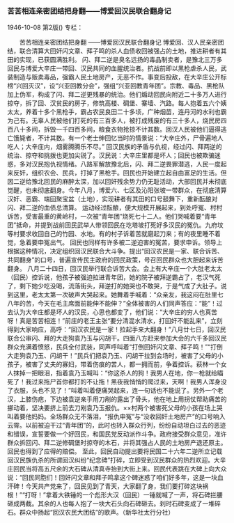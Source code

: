 ### 苦苦相连亲密团结把身翻——博爱回汉民联合翻身记

1946-10-08
第2版()
专栏：

　　苦苦相连亲密团结把身翻
    ——博爱回汉民联合翻身记
    博爱回、汉人民亲密团结，联合清算大回奸闪文章、拜子鸣的杀人血债收回被强占的土地，推进耕者有其田的实现，已获圆满胜利。
    闪、拜二逆是臭名远扬的毒品制卖者，是豫北三万多回民与博爱大辛庄一带回、汉民共同的血腥统治者。抗战前即以黑枪虐杀人民，武装制造与贩卖毒品，强霸人民土地房产，无恶不作。事变后投敌，在大辛庄公开标榜“兴回灭汉”，设“兴亚回教分会”，强组“兴亚回教青年团”。宗教、毒品、黑枪队加上伪军，构成了闪、拜二逆更残暴的统治。他们煽动回民向附近二十多万人进行掠夺，拆了回、汉贫民的房子，修筑高楼、碉堡、寨墙、汽路。每人抱着五六个姨太太，养着十多个黑枪手，霸占农民良田二十多顷，广种烟苗，连丹河的水利也霸为己有。无辜人民被他们打死的有三百多人，被打成残废的有三十多人，烧民房四百八十多间，拆毁一千四百多间，粮食衣物抢掠不计其数。回汉人民被他们逼得逃亡饿毙者，不计其数。有一个老士绅回忆当时的情景说：“大辛庄外，尸骨遍地人吃人；大辛庄内，烟雾腾腾乐不尽。”
    回汉民族的矛盾与仇视，经过闪、拜两逆的统治、掠夺和挑拨也更加尖锐了。汉民说：大辛庄里都是坏人；回民也被欺骗迷惑，多对汉民抱仇视情绪。八路军解放豫北后，闪、拜二逆畏罪潜逃，人民一度起来反奸，组织农会、民兵，打掉了黑枪手。回民也开始建立起自由富足的生活。但因二逆给豫北回民的麻醉太深，加以回奸残余势力仍无耻活动，大部回民并未彻底觉醒，也未彻底翻身。今年八月，博爱六、七区及沁阳张坡一带群众，在彻底清算汉奸、恶霸、端回聚宝盆（土地），实现耕者有其田的口号鼓舞下，重新酝酿对闪、拜二逆的血债总清算。
    运动经过酝酿，便大规模开展起来，到处呼冤、村村诉苦，受害最重的黄岭村，一次被“青年团”烧死七十二人。他们哭喊着要“青年团”抵命，并提到战前回民武举人带领回民在圪塔坡打死好多汉民的冤仇。九府坟等村要求收回自己的竹园、水地。有的村子诉着苦就磨起刀来；有的夜里睡不着觉，急着要申冤出气。
    回民也同样有许多被二逆迫害的冤苦，要求申诉。领导上根据这种情况，决定组织回汉民联合大斗争。提出“回汉农民是一家、联合诉苦、共同翻身”的口号，普遍宣传民主政府的回民政策，号召回民群众也大胆起来诉苦翻身。
    八月二十四日，回汉民举行联合诉苦大会。会上有大辛庄一个大肚老太太（回民）控诉说，他孩子被强迫拉进青年团，她的院子被拜逆霸占了，老汉气死了，剩下她少吃没喝，流落街头，拜逆打的她哭也不敢哭，于是气成了大肚子。说到这里，老太太第一次破声大哭起来。她舞着手喊着：“众亲友，我这闷在肚里七八年的苦，今天在毛主席面前能伸不能伸？”全体被害的人们同声答应：“能”！过去认为大辛庄都是坏人的汉民，心思也都变了，他们说：“大辛庄的穷人也真苦呀！真是苦苦相连！”前庄的老王主张“要分清混水清水，打回奸不能乱来”，立刻得到大家响应，高呼：“回汉农民是一家！拉起手来大翻身！”八月廿七日，回汉民联合公审闪、拜的大走狗袁乃玉与闪胡干。四面八方赶来参加大会的六千多回汉民群众充满着愤怒，民兵全付武装，同声呼叫着“打倒回奸闪文章、拜子鸣！”“打倒大走狗袁乃玉、闪胡干！”民兵们把袁乃玉、闪胡干拉到会场时，被害了父母的小孩子，被害了丈夫的寡妇，带着伤痕的苦人，都一拥而前，争着控诉。萩林一个女人抹掉一把眼泪，指着袁乃玉喊叫：“你这杀人的狗！我男人在地，你一枪就给瞄死了！我过来拖尸首你都打的不让拖！黑夜我悄悄的爬过来，天啊！我男人浑身没了衣服，头也不见了！”叫着叫着便痛哭起来，连一句话也不能说了。另外一个老汉，上膝伤疤，下边被袁逆亲手用刀剐的露出了骨头，他在地上用拐仗帮助痛苦的挪动着，坚决要挤上前去刀剐袁乃玉报仇。××村两个被害死父母的小孩在场上哭叫着要他妈妈。全场群众无不落泪，“报仇申冤”与“没收回奸土地房产”的口号响入云霄。以前被迫干过“青年团”的，此时也转入群众行列，纷纷自动坦白过去的恶迹和错误，宣誓要做一个好回民，和国民党反动派作斗争。政府接受群众意见，准许群众拆回闪、拜二逆修碉堡时掠夺的木石，并将其强占人民的土地房产退还原主。回民也得到了应得的赔偿。
    至此，回民自动提出要将民国二十六年二逆所立记载回汉民族仇杀的所谓回汉纠纷“纪念碑”打碎，立即受到汉民群众的热烈欢迎。大辛庄回民当将高五尺余的大石碑从清真寺抬到大街上来。回民代表跳在大碑上向大众说：“回民同胞们！回奸闪文章和拜子鸣拿这个碑迷惑了咱们好多年，这是一块血汗碑！今天共产党来了，回民见到了青天，大家翻了身，我们要打碎这块祸根！”“打呀！”拿着大铁锤的一个彪形大汉（回民）一锤就喊了一声，将石碑拦腰砸成两截。其余的人也每人抱了一块大石头向石碑砸去。刹时石碑变成了一堆碎石。群众中扬起“回汉农民大团结”的歌声。（新华社太行分社）
